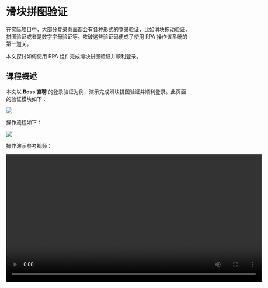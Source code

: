 # 滑块拼图验证

在实际项目中，大部分登录页面都会有各种形式的登录验证，比如滑块拖动验证，拼图验证或者是数字字母验证等。攻破这些验证码便成了使用 RPA 操作该系统的第一道关。

本文探讨如何使用 RPA 组件完成滑块拼图验证并顺利登录。

## 课程概述

本文以 **Boss 直聘** 的登录验证为例，演示完成滑块拼图验证并顺利登录。此页面的验证模块如下：

![](https://docimages.blob.core.chinacloudapi.cn/images/Practice/SlidePic/%E9%AA%8C%E8%AF%81%E9%A1%B5%E9%9D%A2)

操作流程如下：

![](https://docimages.blob.core.chinacloudapi.cn/images/Practice/SlidePic/%E6%B5%81%E7%A8%8B%E5%9B%BE.jpg)

操作演示参考视频：

<video src="https://docimages.blob.core.chinacloudapi.cn/images/Practice/SlidePic/%E6%89%8B%E5%8A%A8%E6%93%8D%E4%BD%9C.mp4" controls="controls" width="700px" />

进行滑块拼图验证时，大部分操作和[滑块验证](https://academy.encoo.com/learn/unit-detail/35)一致，只是滑块移动距离的测量需要使用额外的工具。

## 流程详述
### 前置条件
滑块移动距离的测量需要使用云扩组件市场提供的*尖叫数据 OCR*组件。

该组件调用了[尖叫数据](http://www.jianjiaoshuju.com/)网站的服务，使用该组件前，需要注册并获取账号对应的 AppCode、AppKey、AppSecret 等信息。你必须在网站上购买 *坐标图片验证码识别* 服务。网站提供了0元10次试用版，开发时可以使用该套餐。

### 创建项目
新建项目。

拖入 *流程图* 组件并重命名。

### 下载尖叫数据 OCR 组件
在组件市场中，下载*尖叫数据 OCR*组件。

![](https://docimages.blob.core.chinacloudapi.cn/images/Practice/SlidePic/%E5%B0%96%E5%8F%AB%E6%95%B0%E6%8D%AEOCR.webp)

### 点击获取滑动页面

使用*模拟鼠标*的方式，点击*圆点*元素。

![](https://docimages.blob.core.chinacloudapi.cn/images/Practice/SlidePic/%E5%9C%86%E7%82%B9.png)

### 获取验证图片，测量偏移量

1. 获取图片

使用 *截屏* 组件拾取需要测定的图片元素。
    
![](https://docimages.blob.core.chinacloudapi.cn/images/Practice/SlidePic/%E6%88%AA%E5%B1%8F.webp)

2. 测量偏移量

使用*尖叫数据 OCR - 滑块验证码识别*组件，获取偏移横坐标数据。

![](https://docimages.blob.core.chinacloudapi.cn/images/Practice/SlidePic/%E8%8E%B7%E5%8F%96%E6%A8%AA%E7%A7%BB%E6%95%B0%E6%8D%AE.webp)

获取的数据格式如下：

```
{
     "msg":"查询成功!",
     "v_code":"185,78",
     "errCode":0,
     "v_type":"sld"
}
```

对于返回的数据，我们还需要进一步加工。使用*执行 C# 代码*组件，执行以下代码，获取 *v_code* 字段中的第一个数据。这个数据就是我们想要的偏移量数据。

```
try{
       JObject jo = (JObject)JsonConvert.DeserializeObject(picad);
       string   plance= jo["v_code"].ToString();
       string[] strArray = plance.Split(',');
       xmove=Convert.ToInt32(strArray[0]);
}
catch (Exception ex)
{
       Console.WriteLine(ex.Message);
}
```

实际测量发现，多了8个像素。使用赋值组件减去8个像素。

### 滑动滑块

滑动滑块的具体操作在[滑块验证](https://academy.encoo.com/learn/unit-detail/35)中有详细描述。请自行参考步骤指引。

以下是流程执行过程的视频：

<video src="https://docimages.blob.core.chinacloudapi.cn/images/Practice/SlidePic/%E6%BB%91%E5%8A%A8%E9%AA%8C%E8%AF%81.mp4" controls="controls" width="700px" />
